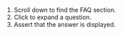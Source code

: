 1. Scroll down to find the FAQ section.
2. Click to expand a question.
3. Assert that the answer is displayed.
